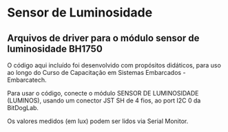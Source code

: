 # Sensor de Luminosidade

## Arquivos de driver para o módulo sensor de luminosidade BH1750

O código aqui incluído foi desenvolvido com propósitos didáticos, para uso ao longo do Curso de Capacitação em Sistemas Embarcados - Embarcatech.

Para usar o código, conecte o módulo SENSOR DE LUMINOSIDADE (LUMINOS), usando um conector JST SH de 4 fios, ao port I2C 0 da BitDogLab.

Os valores medidos (em lux) podem ser lidos via Serial Monitor.
